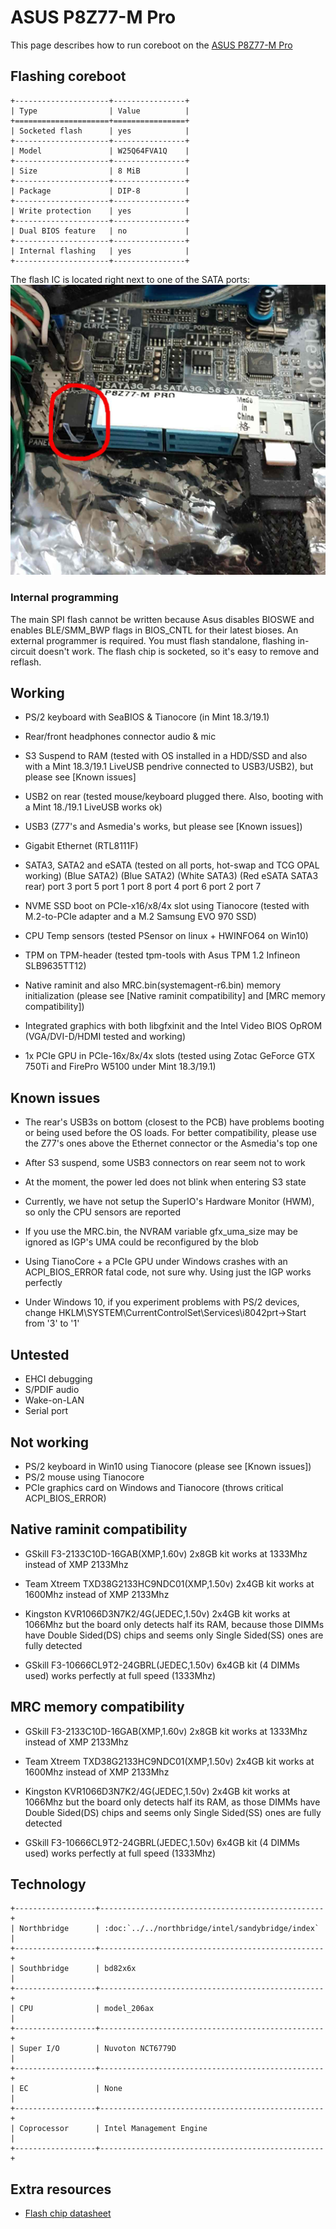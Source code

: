 # ASUS P8Z77-M Pro

This page describes how to run coreboot on the [ASUS P8Z77-M Pro]

## Flashing coreboot

```eval_rst
+---------------------+----------------+
| Type                | Value          |
+=====================+================+
| Socketed flash      | yes            |
+---------------------+----------------+
| Model               | W25Q64FVA1Q    |
+---------------------+----------------+
| Size                | 8 MiB          |
+---------------------+----------------+
| Package             | DIP-8          |
+---------------------+----------------+
| Write protection    | yes            |
+---------------------+----------------+
| Dual BIOS feature   | no             |
+---------------------+----------------+
| Internal flashing   | yes            |
+---------------------+----------------+
```

The flash IC is located right next to one of the SATA ports:
![](p8z77-m_pro.jpg)

### Internal programming

The main SPI flash cannot be written because Asus disables BIOSWE and
enables BLE/SMM_BWP flags in BIOS_CNTL for their latest bioses.
An external programmer is required. You must flash standalone,
flashing in-circuit doesn't work. The flash chip is socketed, so it's
easy to remove and reflash.

## Working

- PS/2 keyboard with SeaBIOS & Tianocore (in Mint 18.3/19.1)

- Rear/front headphones connector audio & mic

- S3 Suspend to RAM (tested with OS installed in a HDD/SSD and also with a
  Mint 18.3/19.1 LiveUSB pendrive connected to USB3/USB2), but please
  see [Known issues]

- USB2 on rear (tested mouse/keyboard plugged there. Also, booting with
  a Mint 18./19.1 LiveUSB works ok)

- USB3 (Z77's and Asmedia's works, but please see [Known issues])

- Gigabit Ethernet (RTL8111F)

- SATA3, SATA2 and eSATA (tested on all ports, hot-swap and TCG OPAL working)
    (Blue SATA2)  (Blue SATA2)  (White SATA3)  (Red eSATA SATA3 rear)
       port 3        port 5         port 1             port 8
       port 4        port 6         port 2             port 7

- NVME SSD boot on PCIe-x16/x8/4x slot using Tianocore
  (tested with M.2-to-PCIe adapter and a M.2 Samsung EVO 970 SSD)

- CPU Temp sensors (tested PSensor on linux + HWINFO64 on Win10)

- TPM on TPM-header (tested tpm-tools with Asus TPM 1.2 Infineon SLB9635TT12)

- Native raminit and also MRC.bin(systemagent-r6.bin) memory initialization
  (please see [Native raminit compatibility] and [MRC memory compatibility])

- Integrated graphics with both libgfxinit and the Intel Video BIOS OpROM
  (VGA/DVI-D/HDMI tested and working)

- 1x PCIe GPU in PCIe-16x/8x/4x slots (tested using Zotac GeForce GTX
  750Ti and FirePro W5100 under Mint 18.3/19.1)

## Known issues

- The rear's USB3s on bottom (closest to the PCB) have problems booting or
  being used before the OS loads. For better compatibility, please use
  the Z77's ones above the Ethernet connector or the Asmedia's top one

- After S3 suspend, some USB3 connectors on rear seem not to work

- At the moment, the power led does not blink when entering S3 state

- Currently, we have not setup the SuperIO's Hardware Monitor (HWM),
  so only the CPU sensors are reported

- If you use the MRC.bin, the NVRAM variable gfx_uma_size may be ignored
  as IGP's UMA could be reconfigured by the blob

- Using TianoCore + a PCIe GPU under Windows crashes with an
  ACPI_BIOS_ERROR fatal code, not sure why. Using just the IGP
  works perfectly

- Under Windows 10, if you experiment problems with PS/2 devices, change
  HKLM\SYSTEM\CurrentControlSet\Services\i8042prt->Start from '3' to '1'

## Untested

- EHCI debugging
- S/PDIF audio
- Wake-on-LAN
- Serial port

## Not working

- PS/2 keyboard in Win10 using Tianocore (please see [Known issues])
- PS/2 mouse using Tianocore
- PCIe graphics card on Windows and Tianocore (throws critical ACPI_BIOS_ERROR)

## Native raminit compatibility

- GSkill F3-2133C10D-16GAB(XMP,1.60v) 2x8GB kit works at 1333Mhz instead
  of XMP 2133Mhz

- Team Xtreem TXD38G2133HC9NDC01(XMP,1.50v) 2x4GB kit works at 1600Mhz
  instead of XMP 2133Mhz

- Kingston KVR1066D3N7K2/4G(JEDEC,1.50v) 2x4GB kit works at 1066Mhz
  but the board only detects half its RAM, because those DIMMs have
  Double Sided(DS) chips and seems only Single Sided(SS) ones are
  fully detected

- GSkill F3-10666CL9T2-24GBRL(JEDEC,1.50v) 6x4GB kit (4 DIMMs used)
  works perfectly at full speed (1333Mhz)

## MRC memory compatibility

- GSkill F3-2133C10D-16GAB(XMP,1.60v) 2x8GB kit works at 1333Mhz
  instead of XMP 2133Mhz

- Team Xtreem TXD38G2133HC9NDC01(XMP,1.50v) 2x4GB kit works at
  1600Mhz instead of XMP 2133Mhz

- Kingston KVR1066D3N7K2/4G(JEDEC,1.50v) 2x4GB kit works at 1066Mhz
  but the board only detects half its RAM, as those DIMMs have
  Double Sided(DS) chips and seems only Single Sided(SS) ones are
  fully detected

- GSkill F3-10666CL9T2-24GBRL(JEDEC,1.50v) 6x4GB kit (4 DIMMs used)
  works perfectly at full speed (1333Mhz)

## Technology

```eval_rst
+------------------+--------------------------------------------------+
| Northbridge      | :doc:`../../northbridge/intel/sandybridge/index` |
+------------------+--------------------------------------------------+
| Southbridge      | bd82x6x                                          |
+------------------+--------------------------------------------------+
| CPU              | model_206ax                                      |
+------------------+--------------------------------------------------+
| Super I/O        | Nuvoton NCT6779D                                 |
+------------------+--------------------------------------------------+
| EC               | None                                             |
+------------------+--------------------------------------------------+
| Coprocessor      | Intel Management Engine                          |
+------------------+--------------------------------------------------+
```

## Extra resources

- [Flash chip datasheet][W25Q64FVA1Q]

[ASUS P8Z77-M Pro]: https://www.asus.com/Motherboards/P8Z77M_PRO/
[W25Q64FVA1Q]: https://www.winbond.com/resource-files/w25q64fv%20revs%2007182017.pdf
[flashrom]: https://flashrom.org/Flashrom

